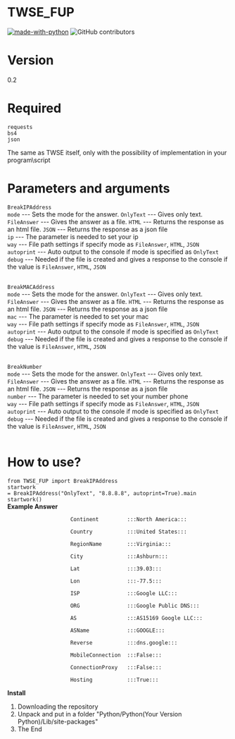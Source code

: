 # TWSE_FUP
[![made-with-python](https://img.shields.io/badge/Made%20with-Python-1f425f.svg)](https://www.python.org/)
![GitHub contributors](https://img.shields.io/badge/GitHub%20Contributors-1-blue)

# Version
0.2

# Required
<code>requests</code><br>
<code>bs4</code><br>
<code>json</code><br>

The same as TWSE itself, only with the possibility of implementation in your program\script

# Parameters and arguments
<code>BreakIPAddress</code><br>
<code>mode</code> --- Sets the mode for the answer. <code>OnlyText</code> --- Gives only text. <code>FileAnswer</code> --- Gives the answer as a file. <code>HTML</code> --- Returns the response as an html file. <code>JSON</code> --- Returns the response as a json file<br>
<code>ip</code> --- The parameter is needed to set your ip<br>
<code>way</code> --- File path settings if specify mode as <code>FileAnswer</code>, <code>HTML</code>, <code>JSON</code><br>
<code>autoprint</code> --- Auto output to the console if mode is specified as <code>OnlyText</code><br>
<code>debug</code> --- Needed if the file is created and gives a response to the console if the value is <code>FileAnswer</code>, <code>HTML</code>, <code>JSON</code><br><br>

<code>BreakMACAddress</code><br>
<code>mode</code> --- Sets the mode for the answer. <code>OnlyText</code> --- Gives only text. <code>FileAnswer</code> --- Gives the answer as a file. <code>HTML</code> --- Returns the response as an html file. <code>JSON</code> --- Returns the response as a json file<br>
<code>mac</code> --- The parameter is needed to set your mac<br>
<code>way</code> --- File path settings if specify mode as <code>FileAnswer</code>, <code>HTML</code>, <code>JSON</code><br>
<code>autoprint</code> --- Auto output to the console if mode is specified as <code>OnlyText</code><br>
<code>debug</code> --- Needed if the file is created and gives a response to the console if the value is <code>FileAnswer</code>, <code>HTML</code>, <code>JSON</code><br><br>

<code>BreakNumber</code><br>
<code>mode</code> --- Sets the mode for the answer. <code>OnlyText</code> --- Gives only text. <code>FileAnswer</code> --- Gives the answer as a file. <code>HTML</code> --- Returns the response as an html file. <code>JSON</code> --- Returns the response as a json file<br>
<code>number</code> --- The parameter is needed to set your number phone<br>
<code>way</code> --- File path settings if specify mode as <code>FileAnswer</code>, <code>HTML</code>, <code>JSON</code><br>
<code>autoprint</code> --- Auto output to the console if mode is specified as <code>OnlyText</code><br>
<code>debug</code> --- Needed if the file is created and gives a response to the console if the value is <code>FileAnswer</code>, <code>HTML</code>, <code>JSON</code><br><br>

# How to use?
<code>from TWSE_FUP import BreakIPAddress</code><br>
<code>startwork = BreakIPAddress("OnlyText", "8.8.8.8", autoprint=True).main</code><br>
<code>startwork()</code><br>
<b>Example Answer</b><br>

                        Continent         :::North America:::    

                        Country           :::United States:::    

                        RegionName        :::Virginia:::

                        City              :::Ashburn:::

                        Lat               :::39.03:::

                        Lon               :::-77.5:::

                        ISP               :::Google LLC:::       

                        ORG               :::Google Public DNS:::

                        AS                :::AS15169 Google LLC:::

                        ASName            :::GOOGLE:::

                        Reverse           :::dns.google:::

                        MobileConnection  :::False:::

                        ConnectionProxy   :::False:::

                        Hosting           :::True:::

<b>Install</b>
1. Downloading the repository<br>
2. Unpack and put in a folder "Python/Python(Your Version Python)/Lib/site-packages"<br>
3. The End
